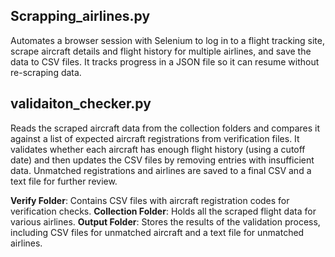 ## Scrapping_airlines.py
Automates a browser session with Selenium to log in to a flight tracking site, scrape aircraft details and flight history for multiple airlines, and save the data to CSV files. It tracks progress in a JSON file so it can resume without re-scraping data.

## validaiton_checker.py
Reads the scraped aircraft data from the collection folders and compares it against a list of expected aircraft registrations from verification files. It validates whether each aircraft has enough flight history (using a cutoff date) and then updates the CSV files by removing entries with insufficient data. Unmatched registrations and airlines are saved to a final CSV and a text file for further review.

**Verify Folder**: Contains CSV files with aircraft registration codes for verification checks. 
**Collection Folder**: Holds all the scraped flight data for various airlines. 
**Output Folder**: Stores the results of the validation process, including CSV files for unmatched aircraft and a text file for unmatched airlines. 
